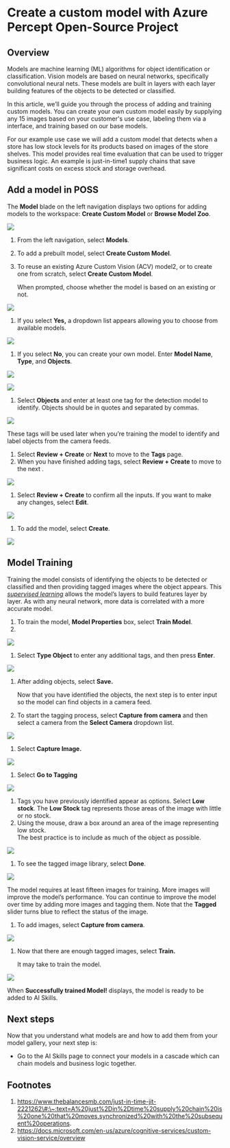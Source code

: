 # Create a custom model with Azure Percept Open-Source Project

## Overview

Models are machine learning (ML) algorithms for object identification or classification. Vision models are based on neural networks, specifically convolutional neural nets. These models are built in layers with each layer building features of the objects to be detected or classified.

In this article, we’ll guide you through the process of adding and training custom models. You can create your own custom model easily by supplying any 15 images based on your customer's use case, labeling them via a interface, and training based on our base models.

For our example use case we will add a custom model that detects when a store has low stock levels for its products based on images of the store shelves. This model provides real time evaluation that can be used to trigger business logic. An example is just-in-time1 supply chains that save significant costs on excess stock and storage overhead.

## Add a model in POSS

The **Model** blade on the left navigation displays two options for adding models to the workspace: **Create Custom Model** or **Browse Model Zoo**.

![](.media/1764311277118aee1939d3d6de71a70c.png)

1.  From the left navigation, select **Models**.
2.  To add a prebuilt model, select **Create Custom Model**.
1.  To reuse an existing Azure Custom Vision (ACV) model2, or to create one from scratch, select **Create Custom Model**.

    When prompted, choose whether the model is based on an existing or not.

![](.media/b835ebaaf679f77b65ea469bdf8d346a.png)

1.  If you select **Yes,** a dropdown list appears allowing you to choose from available models.

![](.media/213d25b05e45e2786acbc49403b7bc5b.png)

1.  If you select **No**, you can create your own model. Enter **Model Name**, **Type**, and **Objects**.

![](.media/47e4b4825eca44d66ef76dd5e54bc220.png)

![](.media/326cfc9977c999eb763901c3920b7f7d.png)

1.  Select **Objects** and enter at least one tag for the detection model to identify. Objects should be in quotes and separated by commas.

![](.media/ce1cc6e2e3dd4846f6ae958051c39511.png)

These tags will be used later when you’re training the model to identify and label objects from the camera feeds.

1.  Select **Review + Create** or **Next** to move to the **Tags** page.
1.  When you have finished adding tags, select **Review + Create** to move to the next .

![](.media/efdff115ebd1ac5988e09d7cd1aefac2.png)

1.  Select **Review + Create** to confirm all the inputs. If you want to make any changes, select **Edit**.

![](.media/bf00a8ace64970c3da335b4660153f77.png)

1.  To add the model, select **Create**.

![](.media/63c9948df94ad9329d4bc21f1ed04780.png)

## Model Training

Training the model consists of identifying the objects to be detected or classified and then providing tagged images where the object appears. This [*supervised learning*](https://docs.microsoft.com/en-us/learn/modules/introduction-to-classical-machine-learning/) allows the model’s layers to build features layer by layer. As with any neural network, more data is correlated with a more accurate model.

1.  To train the model, **Model Properties** box, select **Train Model**.
2.  

![](.media/c552f72443fc4ba9df09f7b3ba47a0c4.png)

1.  Select **Type Object** to enter any additional tags, and then press **Enter**.

![](.media/4c990c318622c694306b8c2421a0218b.png)

1.  After adding objects, select **Save.**

    Now that you have identified the objects, the next step is to enter input so the model can find objects in a camera feed.

2.  To start the tagging process, select **Capture from camera** and then select a camera from the **Select Camera** dropdown list.

![](.media/e2250059b66fb4ba00db0709e45081d8.png)

1.  Select **Capture Image.**

![](.media/2cd7bb47072416fae27893e9ac52c07c.png)

1.  Select **Go to Tagging**

![](.media/e58489f222cc1130967db12b2ff090a0.png)

1.  Tags you have previously identified appear as options. Select **Low stock**. The **Low Stock** tag represents those areas of the image with little or no stock.
2.  Using the mouse, draw a box around an area of the image representing low stock.   
    The best practice is to include as much of the object as possible.

![](.media/9b531aa2141135ca3d8e6e153f81623c.png)

1.  To see the tagged image library, select **Done**.

![](.media/7cb3690038117d24797fb2307ea32f23.png)

The model requires at least fifteen images for training. More images will improve the model’s performance. You can continue to improve the model over time by adding more images and tagging them. Note that the **Tagged** slider turns blue to reflect the status of the image.

1.  To add images, select **Capture from camera**.

![](.media/2041854d4094a8f5dfc0039a29ac8356.png)

1.  Now that there are enough tagged images, select **Train.**

    It may take to train the model.

![](.media/47a0517359d08420236a0b5745e0b3ba.png)

When **Successfully trained Model!** displays, the model is ready to be added to AI Skills.

## Next steps

Now that you understand what models are and how to add them from your model gallery, your next step is:

-   Go to the AI Skills page to connect your models in a cascade which can chain models and business logic together.

## Footnotes

1.  https://www.thebalancesmb.com/just-in-time-jit-2221262\#:\~:text=A%20just%2Din%2Dtime%20supply%20chain%20is%20one%20that%20moves,synchronized%20with%20the%20subsequent%20operations.
2.  https://docs.microsoft.com/en-us/azure/cognitive-services/custom-vision-service/overview
